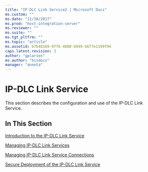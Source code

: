 ```yaml
---
title: "IP-DLC Link Service2 | Microsoft Docs"
ms.custom: ""
ms.date: "11/30/2017"
ms.prod: "host-integration-server"
ms.reviewer: ""
ms.suite: ""
ms.tgt_pltfrm: ""
ms.topic: "article"
ms.assetid: b7b48169-97f6-4688-b949-b6f7e1199f94
caps.latest.revision: 3
author: "gplarsen"
ms.author: "hisdocs"
manager: "anneta"
---
```

# IP-DLC Link Service
This section describes the configuration and use of the IP-DLC Link Service.  
  
## In This Section  
 [Introduction to the IP-DLC Link Service](../core/introduction-to-the-ip-dlc-link-service1.md)  
  
 [Managing IP-DLC Link Services](../core/managing-ip-dlc-link-services2.md)  
  
 [Managing IP-DLC Link Service Connections](../core/managing-ip-dlc-link-service-connections1.md)  
  
 [Secure Deployment of the IP-DLC Link Service](../core/secure-deployment-of-the-ip-dlc-link-service2.md)